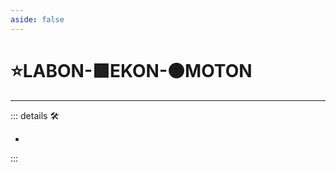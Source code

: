 ```yaml
---
aside: false
---
```

# ⭐<labor>LABON</labor>-🟩<ekos>EKON</ekos>-🟠<motor>MOTON</motor>

---

<!-- =================================================== -->
<!-- =================================================== -->
<!-- =================================================== -->
<!-- =================================================== -->
<!-- =================================================== -->
::: details 🛠

-

:::